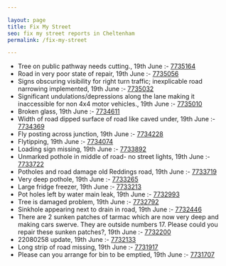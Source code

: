 ```yaml
---

layout: page
title: Fix My Street
seo: fix my street reports in Cheltenham
permalink: /fix-my-street

---
```


<!-- fix_marker starts -->

- Tree on public pathway needs cutting., 19th June :- [7735164](https://www.fixmystreet.com/report/7735164)
- Road in very poor state of repair, 19th June :- [7735056](https://www.fixmystreet.com/report/7735056)
- Signs obscuring visibility for right turn traffic; inexplicable road narrowing implemented, 19th June :- [7735032](https://www.fixmystreet.com/report/7735032)
- Significant undulations/depressions along the lane making it inaccessible for non 4x4 motor vehicles., 19th June :- [7735010](https://www.fixmystreet.com/report/7735010)
- Broken glass, 19th June :- [7734611](https://www.fixmystreet.com/report/7734611)
- Width of road dipped surface of road like caved under, 19th June :- [7734369](https://www.fixmystreet.com/report/7734369)
- Fly posting across junction, 19th June :- [7734228](https://www.fixmystreet.com/report/7734228)
- Flytipping, 19th June :- [7734074](https://www.fixmystreet.com/report/7734074)
- Loading sign missing, 19th June :- [7733892](https://www.fixmystreet.com/report/7733892)
- Unmarked pothole in middle of road- no street lights, 19th June :- [7733722](https://www.fixmystreet.com/report/7733722)
- Potholes and road damage old Reddings road, 19th June :- [7733719](https://www.fixmystreet.com/report/7733719)
- Very deep pothole, 19th June :- [7733265](https://www.fixmystreet.com/report/7733265)
- Large fridge freezer, 19th June :- [7733213](https://www.fixmystreet.com/report/7733213)
- Pot holes left by water main leak, 19th June :- [7732993](https://www.fixmystreet.com/report/7732993)
- Tree is damaged problem, 19th June :- [7732792](https://www.fixmystreet.com/report/7732792)
- Sinkhole appearing next to drain in road, 19th June :- [7732446](https://www.fixmystreet.com/report/7732446)
- There are 2 sunken patches of tarmac which are now very deep and making cars swerve. They are outside numbers 17. Please could you repair these sunken patches?, 19th June :- [7732200](https://www.fixmystreet.com/report/7732200)
- 22080258 update, 19th June :- [7732133](https://www.fixmystreet.com/report/7732133)
- Long strip of road missing, 19th June :- [7731917](https://www.fixmystreet.com/report/7731917)
- Please can you arrange for bin to be emptied, 19th June :- [7731707](https://www.fixmystreet.com/report/7731707)

<!-- fix_marker ends -->